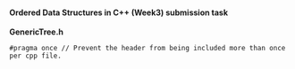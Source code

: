
#### Ordered Data Structures in C++ (Week3) submission task

**GenericTree.h**<br>
```
#pragma once // Prevent the header from being included more than once per cpp file.
```
